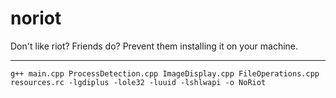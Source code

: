 # noriot
Don't like riot? Friends do? Prevent them installing it on your machine.

---
```
g++ main.cpp ProcessDetection.cpp ImageDisplay.cpp FileOperations.cpp resources.rc -lgdiplus -lole32 -luuid -lshlwapi -o NoRiot
```
